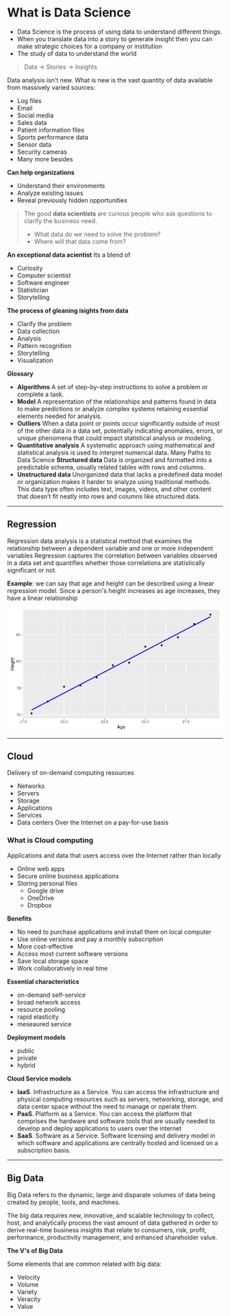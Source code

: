 # What is Data Science

- Data Science is the process of using data to understand different things. 
- When you translate data into a story to generate insight then you can make strategic choices for a company or institution
- The study of data to understand the world

> Data -> Stories -> insights

Data analysis isn't new. What is new is the vast quantity of data available from massively varied sources:

- Log files
- Email
- Social media
- Sales data
- Patient information files
- Sports performance data
- Sensor data
- Security cameras
- Many more besides

**Can help organizations**

- Understand their environments
- Analyze existing issues
- Reveal previously hidden opportunities

> The good **data scientists** are curious people who ask questions to clarify the business need.
> - What data do we need to solve the problem?
> - Where will that data come from?

**An exceptional data acientist**
Its a blend of
- Curiosity
- Computer scientist
- Software engineer
- Statistician
- Storytelling

**The process of gleaning isights from data**

- Clarify the problem
- Data collection
- Analysis
- Pattern recognition
- Storytelling
- Visualization


**Glossary**

- **Algorithms**  A set of step-by-step instructions to solve a problem or complete a task. 	
- **Model**  A representation of the relationships and patterns found in data to make predictions or analyze complex systems retaining essential elements needed for analysis. 	
- **Outliers** 	When a data point or points occur significantly outside of most of the other data in a data set, potentially indicating anomalies, errors, or unique phenomena that could impact statistical analysis or modeling. 
- **Quantitative analysis**	A systematic approach using mathematical and statistical analysis is used to interpret numerical data. 	Many Paths to Data Science
**Structured data** Data is organized and formatted into a predictable schema, usually related tables with rows and columns.
- **Unstructured data**  Unorganized data that lacks a predefined data model or organization makes it harder to analyze using traditional methods. This data type often includes text, images, videos, and other content that doesn’t fit neatly into rows and columns like structured data.


---

## Regression

Regression data analysis is a statistical method that examines the relationship between a dependent variable and one or more independent variables
Regression captures the correlation between variables observed in a data set and quantifies whether those correlations are statistically significant or not. 

**Example**: we can say that age and height can be described using a linear regression model. Since a person's height increases as age increases, they have a linear relationship

![](./img/regression_example.png)


---

## Cloud

Delivery of on-demand computing resources
- Networks
- Servers
- Storage
- Applications
- Services
- Data centers
Over the Internet on a pay-for-use basis

### What is Cloud computing

Applications and data that users access over the Internet rather than locally
- Online web apps
- Secure online business applications
- Storing personal files
  - Google drive
  - OneDrive
  - Dropbox

**Benefits**
- No need to purchase applications and install them on local computer
- Use online versions and pay a monthly subscription
- More cost-effective
- Access most current software versions
- Save local storage space
- Work collaboratively in real time

**Essential characteristics**
- on-demand self-service
- broad network access
- resource pooling
- rapid elasticity
- meseaured service

**Deployment models**
- public
- private
- hybrid

**Cloud Service models**
- **IaaS**. Infrastructure as a Service. You can access the infrastructure and physical computing resources such as servers, networking, storage, and data center space without the need to manage or operate them.
- **PaaS**. Platform as a Service. You can access the platform that comprises the hardware and software tools that are usually needed to develop and deploy applications to users over the internet
- **SaaS**. Software as a Service. Software licensing and delivery model in which software and applications are centrally hosted and licensed on a subscription basis.


---

## Big Data

Big Data refers to the dynamic, large and disparate volumes of data being created by people, tools, and machines.

The big data requires new, innovative, and scalable technology to collect, host, and analytically process the vast amount of data gathered in order to derive real-time business insights that relate to consumers, risk, profit, performance, productivity management, and enhanced shareholder value.


**The V's of Big Data**

Some elements that are common related with big data:

- Velocity
- Volume
- Variety
- Veracity
- Value